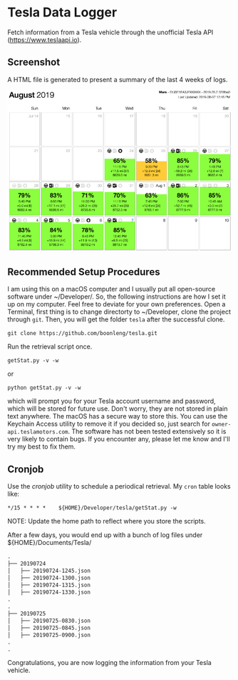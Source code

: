 Tesla Data Logger
===

Fetch information from a Tesla vehicle through the unofficial Tesla API (https://www.teslaapi.io).

## Screenshot

A HTML file is generated to present a summary of the last 4 weeks of logs.

![Figure](blob/screenshot.png)

## Recommended Setup Procedures

I am using this on a macOS computer and I usually put all open-source software under ~/Developer/. So, the following instructions are how I set it up on my computer. Feel free to deviate for your own preferences. Open a Terminal, first thing is to change directorty to ~/Developer, clone the project through `git`. Then, you will get the folder `tesla` after the successful clone.
```shell
git clone https://github.com/boonleng/tesla.git
```

Run the retrieval script once.
```shell
getStat.py -v -w
```
or
```shell
python getStat.py -v -w
```
which will prompt you for your Tesla account username and password, which will be stored for future use. Don't worry, they are not stored in plain text anywhere. The macOS has a secure way to store this. You can use the Keychain Access utility to remove it if you decided so, just search for `owner-api.teslamotors.com`. The software has not been tested extensively so it is very likely to contain bugs. If you encounter any, please let me know and I'll try my best to fix them.

## Cronjob

Use the _cronjob_ utility to schedule a periodical retrieval. My `cron` table looks like:

```
*/15 * * * *    ${HOME}/Developer/tesla/getStat.py -w
```

NOTE: Update the home path to reflect where you store the scripts.

After a few days, you would end up with a bunch of log files under ${HOME}/Documents/Tesla/

```
.
├── 20190724
│   ├── 20190724-1245.json
│   ├── 20190724-1300.json
│   ├── 20190724-1315.json
│   ├── 20190724-1330.json
.
.
├── 20190725
│   ├── 20190725-0830.json
│   ├── 20190725-0845.json
│   ├── 20190725-0900.json
.
.
```

Congratulations, you are now logging the information from your Tesla vehicle.
